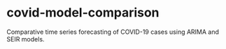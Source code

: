 # covid-model-comparison
Comparative time series forecasting of COVID-19 cases using ARIMA and SEIR models.
